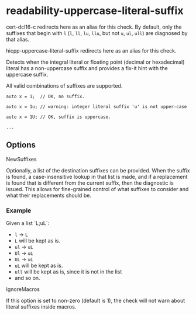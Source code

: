 readability-uppercase-literal-suffix
====================================

<span class="title-ref">cert-dcl16-c</span> redirects here as an alias
for this check. By default, only the suffixes that begin with `l` (`l`,
`ll`, `lu`, `llu`, but not `u`, `ul`, `ull`) are diagnosed by that
alias.

<span class="title-ref">hicpp-uppercase-literal-suffix</span> redirects
here as an alias for this check.

Detects when the integral literal or floating point (decimal or
hexadecimal) literal has a non-uppercase suffix and provides a fix-it
hint with the uppercase suffix.

All valid combinations of suffixes are supported.

    auto x = 1;  // OK, no suffix.

    auto x = 1u; // warning: integer literal suffix 'u' is not upper-case

    auto x = 1U; // OK, suffix is uppercase.

    ...

Options
-------

NewSuffixes

Optionally, a list of the destination suffixes can be provided. When the
suffix is found, a case-insensitive lookup in that list is made, and if
a replacement is found that is different from the current suffix, then
the diagnostic is issued. This allows for fine-grained control of what
suffixes to consider and what their replacements should be.

### Example

Given a list \`L;uL\`:

-   `l` -&gt; `L`
-   `L` will be kept as is.
-   `ul` -&gt; `uL`
-   `Ul` -&gt; `uL`
-   `UL` -&gt; `uL`
-   `uL` will be kept as is.
-   `ull` will be kept as is, since it is not in the list
-   and so on.

IgnoreMacros

If this option is set to non-zero (default is <span
class="title-ref">1</span>), the check will not warn about literal
suffixes inside macros.
